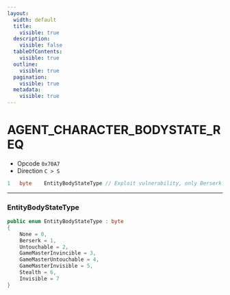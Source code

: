 ```yaml
---
layout:
  width: default
  title:
    visible: true
  description:
    visible: false
  tableOfContents:
    visible: true
  outline:
    visible: true
  pagination:
    visible: true
  metadata:
    visible: true
---
```


# AGENT\_CHARACTER\_BODYSTATE\_REQ

* Opcode `0x70A7`
* Direction `C > S`

```csharp
1   byte    EntityBodyStateType // Exploit vulnerability, only Berserk should be allowed
```

***

### EntityBodyStateType

```csharp
public enum EntityBodyStateType : byte
{
    None = 0,
    Berserk = 1,
    Untouchable = 2,
    GameMasterInvincible = 3,
    GameMasterUntouchable = 4,
    GameMasterInvisible = 5,
    Stealth = 6,
    Invisible = 7
}
```
